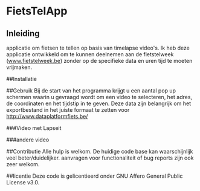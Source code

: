 # FietsTelApp
## Inleiding
applicatie om fietsen te tellen op basis van timelapse video's. Ik heb deze applicatie ontwikkeld om te kunnen deelnemen aan de fietstelweek (www.fietstelweek.be) zonder op de specifieke data en uren tijd te moeten vrijmaken. 

##Installatie

##Gebruik
Bij de start van het programma krijgt u een aantal pop up schermen waarin u gevraagd wordt om een video te selecteren, het adres, de coordinaten en het tijdstip in te geven. Deze data zijn belangrijk om het exportbestand in het juiste formaat te zetten voor http://www.dataplatformfiets.be/ 





###Video met Lapseit


###andere video

##Contributie
Alle hulp is welkom. De huidige code base kan waarschijnlijk veel beter/duidelijker. aanvragen voor functionaliteit of bug reports zijn ook zeer welkom.

##licentie
Deze code is gelicentieerd onder GNU Affero General Public License v3.0.
